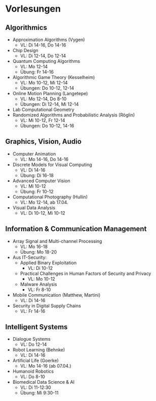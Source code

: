 # Vorlesungen


## Algorithmics

- Approximation Algorithms (Vygen)
	- VL: Di 14-16, Do 14-16
- Chip Design
	- VL: Di 12-14, Do 12-14
- Quantum Computing Algorithms
	- VL: Mo 12-14
	- Übung: Fr 14-16
- Algorithmic Game Theory (Kesselheim)
	- VL: Mo 10-12, Mi 12-14
	- Übungen: Do 10-12, 12-14
- Online Motion Planning (Langetepe)
	- VL: Mo 12-14, Do 8-10
	- Übungen: Di 12-14, Mi 12-14
- Lab Computational Geometry
- Randomized Algorithms and Probabilistic Analysis (Röglin)
	- VL: Mi 10-12, Fr 12-14
	- Übungen: Do 10-12, 14-16

## Graphics, Vision, Audio

- Computer Animation
	- VL: Mo 14-16, Do 14-16
- Discrete Models for Visual Computing
	- VL: Di 14-16
	- Übung: Di 16-18
- Advanced Computer Vision
	- VL: Mi 10-12
	- Übung: Fr 10-12
- Computational Photography (Hullin)
	- VL: Mo 12-14, ab 17.04.
- Visual Data Analysis
	- VL: Di 10-12, Mi 10-12

## Information & Communication Management

- Array Signal and Multi-channel Processing
	- VL: Mo 16-18
	- Übung: Mo 18-20
- Aus IT-Security:
	- Applied Binary Exploitation
		- VL: Di 10-12
	- Practical Challenges in Human Factors of Security and Privacy
		- VL: Mo 10-12
	- Malware Analysis
		- VL: Fr 8-10
- Mobile Communication (Matthew, Martini)
	- VL: Di 14-16
- Security in Digital Supply Chains
	- VL: Fr 14-16

## Intelligent Systems

- Dialogue Systems
	- VL: Do 12-14
- Robot Learning (Behnke)
	- VL: Di 14-16
- Artificial Life (Goerke)
	- VL: Mo 14-16 (ab 07.04.)
- Humanoid Robotics
	- VL: Do 8-10
- Biomedical Data Science & AI
	- VL: Di 11-12:30
	- Übung: Mi 9:30-11
